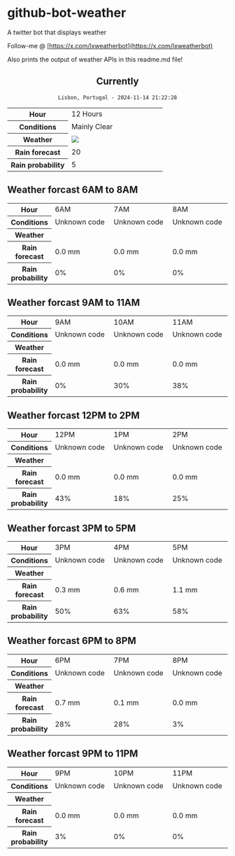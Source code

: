 # github-bot-weather
A twitter bot that displays weather

Follow-me @ [https://x.com/lxweatherbot](https://x.com/lxweatherbot)

Also prints the output of weather APIs in this readme.md file!

<div align="center">

## Currently
`Lisbon, Portugal - 2024-11-14 21:22:28`

<table>
    <tr>
        <th>Hour</th>
        <td>12 Hours</td>
    </tr>
    <tr>
        <th>Conditions</th>
        <td>Mainly Clear</td>
    </tr>
    <tr>
        <th>Weather</th>
        <td><img src="http://openweathermap.org/img/wn/01n@2x.png"/></td>
    </tr>
    <tr>
        <th>Rain forecast</th>
        <td width="200px">20</td>
    </tr>
    <tr>
        <th>Rain probability</th>
        <td>5</td>
    </tr>
</table>

</div>


## Weather forcast 6AM to 8AM


<table>
    <tr>
        <th>Hour</th>
        <td> 6AM </td><td> 7AM </td><td> 8AM </td>
    </tr>
    <tr>
        <th>Conditions</th>
        <td>Unknown code</td><td>Unknown code</td><td>Unknown code</td>
    </tr>
    <tr>
        <th>Weather</th>
        <td><img src=""/></td><td><img src=""/></td><td><img src=""/></td>
    </tr>
    <tr>
        <th>Rain forecast</th>
        <td width="200px">0.0 mm</td><td width="200px">0.0 mm</td><td width="200px">0.0 mm</td>
    </tr>
    <tr>
        <th>Rain probability</th>
        <td>0%</td><td>0%</td><td>0%</td>
    </tr>
</table>


## Weather forcast 9AM to 11AM


<table>
    <tr>
        <th>Hour</th>
        <td> 9AM </td><td> 10AM </td><td> 11AM </td>
    </tr>
    <tr>
        <th>Conditions</th>
        <td>Unknown code</td><td>Unknown code</td><td>Unknown code</td>
    </tr>
    <tr>
        <th>Weather</th>
        <td><img src=""/></td><td><img src=""/></td><td><img src=""/></td>
    </tr>
    <tr>
        <th>Rain forecast</th>
        <td width="200px">0.0 mm</td><td width="200px">0.0 mm</td><td width="200px">0.0 mm</td>
    </tr>
    <tr>
        <th>Rain probability</th>
        <td>0%</td><td>30%</td><td>38%</td>
    </tr>
</table>


## Weather forcast 12PM to 2PM


<table>
    <tr>
        <th>Hour</th>
        <td> 12PM </td><td> 1PM </td><td> 2PM </td>
    </tr>
    <tr>
        <th>Conditions</th>
        <td>Unknown code</td><td>Unknown code</td><td>Unknown code</td>
    </tr>
    <tr>
        <th>Weather</th>
        <td><img src=""/></td><td><img src=""/></td><td><img src=""/></td>
    </tr>
    <tr>
        <th>Rain forecast</th>
        <td width="200px">0.0 mm</td><td width="200px">0.0 mm</td><td width="200px">0.0 mm</td>
    </tr>
    <tr>
        <th>Rain probability</th>
        <td>43%</td><td>18%</td><td>25%</td>
    </tr>
</table>

## Weather forcast 3PM to 5PM

<table>
    <tr>
        <th>Hour</th>
        <td> 3PM </td><td> 4PM </td><td> 5PM </td>
    </tr>
    <tr>
        <th>Conditions</th>
        <td>Unknown code</td><td>Unknown code</td><td>Unknown code</td>
    </tr>
    <tr>
        <th>Weather</th>
        <td><img src=""/></td><td><img src=""/></td><td><img src=""/></td>
    </tr>
    <tr>
        <th>Rain forecast</th>
        <td width="200px">0.3 mm</td><td width="200px">0.6 mm</td><td width="200px">1.1 mm</td>
    </tr>
    <tr>
        <th>Rain probability</th>
        <td>50%</td><td>63%</td><td>58%</td>
    </tr>
</table>

## Weather forcast 6PM to 8PM

<table>
    <tr>
        <th>Hour</th>
        <td> 6PM </td><td> 7PM </td><td> 8PM </td>
    </tr>
    <tr>
        <th>Conditions</th>
        <td>Unknown code</td><td>Unknown code</td><td>Unknown code</td>
    </tr>
    <tr>
        <th>Weather</th>
        <td><img src=""/></td><td><img src=""/></td><td><img src=""/></td>
    </tr>
    <tr>
        <th>Rain forecast</th>
        <td width="200px">0.7 mm</td><td width="200px">0.1 mm</td><td width="200px">0.0 mm</td>
    </tr>
    <tr>
        <th>Rain probability</th>
        <td>28%</td><td>28%</td><td>3%</td>
    </tr>
</table>

## Weather forcast 9PM to 11PM

<table>
    <tr>
        <th>Hour</th>
        <td> 9PM </td><td> 10PM </td><td> 11PM </td>
    </tr>
    <tr>
        <th>Conditions</th>
        <td>Unknown code</td><td>Unknown code</td><td>Unknown code</td>
    </tr>
    <tr>
        <th>Weather</th>
        <td><img src=""/></td><td><img src=""/></td><td><img src=""/></td>
    </tr>
    <tr>
        <th>Rain forecast</th>
        <td width="200px">0.0 mm</td><td width="200px">0.0 mm</td><td width="200px">0.0 mm</td>
    </tr>
    <tr>
        <th>Rain probability</th>
        <td>3%</td><td>0%</td><td>0%</td>
    </tr>
</table>

